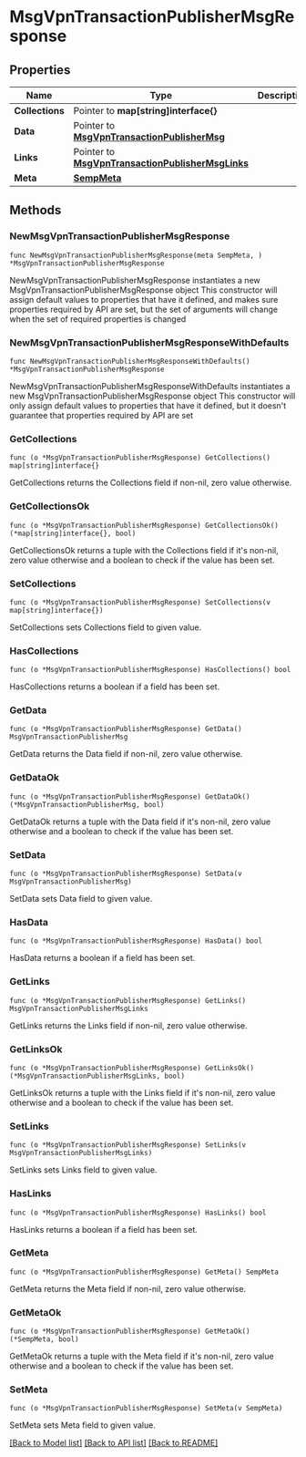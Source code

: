 # MsgVpnTransactionPublisherMsgResponse

## Properties

Name | Type | Description | Notes
------------ | ------------- | ------------- | -------------
**Collections** | Pointer to **map[string]interface{}** |  | [optional] 
**Data** | Pointer to [**MsgVpnTransactionPublisherMsg**](MsgVpnTransactionPublisherMsg.md) |  | [optional] 
**Links** | Pointer to [**MsgVpnTransactionPublisherMsgLinks**](MsgVpnTransactionPublisherMsgLinks.md) |  | [optional] 
**Meta** | [**SempMeta**](SempMeta.md) |  | 

## Methods

### NewMsgVpnTransactionPublisherMsgResponse

`func NewMsgVpnTransactionPublisherMsgResponse(meta SempMeta, ) *MsgVpnTransactionPublisherMsgResponse`

NewMsgVpnTransactionPublisherMsgResponse instantiates a new MsgVpnTransactionPublisherMsgResponse object
This constructor will assign default values to properties that have it defined,
and makes sure properties required by API are set, but the set of arguments
will change when the set of required properties is changed

### NewMsgVpnTransactionPublisherMsgResponseWithDefaults

`func NewMsgVpnTransactionPublisherMsgResponseWithDefaults() *MsgVpnTransactionPublisherMsgResponse`

NewMsgVpnTransactionPublisherMsgResponseWithDefaults instantiates a new MsgVpnTransactionPublisherMsgResponse object
This constructor will only assign default values to properties that have it defined,
but it doesn't guarantee that properties required by API are set

### GetCollections

`func (o *MsgVpnTransactionPublisherMsgResponse) GetCollections() map[string]interface{}`

GetCollections returns the Collections field if non-nil, zero value otherwise.

### GetCollectionsOk

`func (o *MsgVpnTransactionPublisherMsgResponse) GetCollectionsOk() (*map[string]interface{}, bool)`

GetCollectionsOk returns a tuple with the Collections field if it's non-nil, zero value otherwise
and a boolean to check if the value has been set.

### SetCollections

`func (o *MsgVpnTransactionPublisherMsgResponse) SetCollections(v map[string]interface{})`

SetCollections sets Collections field to given value.

### HasCollections

`func (o *MsgVpnTransactionPublisherMsgResponse) HasCollections() bool`

HasCollections returns a boolean if a field has been set.

### GetData

`func (o *MsgVpnTransactionPublisherMsgResponse) GetData() MsgVpnTransactionPublisherMsg`

GetData returns the Data field if non-nil, zero value otherwise.

### GetDataOk

`func (o *MsgVpnTransactionPublisherMsgResponse) GetDataOk() (*MsgVpnTransactionPublisherMsg, bool)`

GetDataOk returns a tuple with the Data field if it's non-nil, zero value otherwise
and a boolean to check if the value has been set.

### SetData

`func (o *MsgVpnTransactionPublisherMsgResponse) SetData(v MsgVpnTransactionPublisherMsg)`

SetData sets Data field to given value.

### HasData

`func (o *MsgVpnTransactionPublisherMsgResponse) HasData() bool`

HasData returns a boolean if a field has been set.

### GetLinks

`func (o *MsgVpnTransactionPublisherMsgResponse) GetLinks() MsgVpnTransactionPublisherMsgLinks`

GetLinks returns the Links field if non-nil, zero value otherwise.

### GetLinksOk

`func (o *MsgVpnTransactionPublisherMsgResponse) GetLinksOk() (*MsgVpnTransactionPublisherMsgLinks, bool)`

GetLinksOk returns a tuple with the Links field if it's non-nil, zero value otherwise
and a boolean to check if the value has been set.

### SetLinks

`func (o *MsgVpnTransactionPublisherMsgResponse) SetLinks(v MsgVpnTransactionPublisherMsgLinks)`

SetLinks sets Links field to given value.

### HasLinks

`func (o *MsgVpnTransactionPublisherMsgResponse) HasLinks() bool`

HasLinks returns a boolean if a field has been set.

### GetMeta

`func (o *MsgVpnTransactionPublisherMsgResponse) GetMeta() SempMeta`

GetMeta returns the Meta field if non-nil, zero value otherwise.

### GetMetaOk

`func (o *MsgVpnTransactionPublisherMsgResponse) GetMetaOk() (*SempMeta, bool)`

GetMetaOk returns a tuple with the Meta field if it's non-nil, zero value otherwise
and a boolean to check if the value has been set.

### SetMeta

`func (o *MsgVpnTransactionPublisherMsgResponse) SetMeta(v SempMeta)`

SetMeta sets Meta field to given value.



[[Back to Model list]](../README.md#documentation-for-models) [[Back to API list]](../README.md#documentation-for-api-endpoints) [[Back to README]](../README.md)


